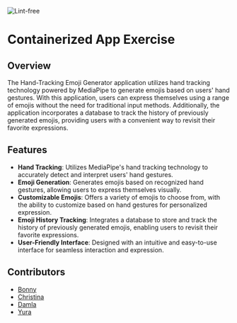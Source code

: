 ![Lint-free](https://github.com/nyu-software-engineering/containerized-app-exercise/actions/workflows/lint.yml/badge.svg)


# Containerized App Exercise
## Overview
The Hand-Tracking Emoji Generator application utilizes hand tracking technology powered by MediaPipe to generate emojis based on users' hand gestures. With this application, users can express themselves using a range of emojis without the need for traditional input methods. Additionally, the application incorporates a database to track the history of previously generated emojis, providing users with a convenient way to revisit their favorite expressions.

## Features
- **Hand Tracking**: Utilizes MediaPipe's hand tracking technology to accurately detect and interpret users' hand gestures.
- **Emoji Generation**: Generates emojis based on recognized hand gestures, allowing users to express themselves visually.
- **Customizable Emojis**: Offers a variety of emojis to choose from, with the ability to customize based on hand gestures for personalized expression.
- **Emoji History Tracking**: Integrates a database to store and track the history of previously generated emojis, enabling users to revisit their favorite expressions.
- **User-Friendly Interface**: Designed with an intuitive and easy-to-use interface for seamless interaction and expression.

## Contributors
* [Bonny](https://github.com/BonnyCChavarria) 
* [Christina](https://github.com/crb623)
* [Damla](https://github.com/damlaonder)
* [Yura](https://github.com/yurawu27)
